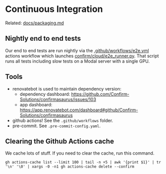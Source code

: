 # Continuous Integration

Related: [docs/packaging.md](./packaging.md)

## Nightly end to end tests

Our end to end tests are run nightly via the [.github/workflows/e2e.yml](../.github/workflows/e2e.yml) actions workflow which launches [confirm/cloud/e2e_runner.py](../confirm/cloud/e2e_runner.py). That script runs all tests including slow tests on a Modal server with a single GPU.

## Tools
- renovatebot is used to maintain dependency version:
	- dependency dashboard: https://github.com/Confirm-Solutions/confirmasaurus/issues/103
	- app dashboard: https://app.renovatebot.com/dashboard#github/Confirm-Solutions/confirmasaurus
- github actions! See the `.github/workflows` folder.
- pre-commit. See `.pre-commit-config.yaml`.

## Clearing the Github Actions cache

We cache lots of stuff. If you need to clear the cache, run this command. 

```
gh actions-cache list --limit 100 | tail -n +5 | awk '{print $1}' | tr '\n' '\0' | xargs -0 -n1 gh actions-cache delete --confirm
```

